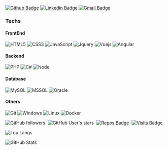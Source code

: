 [![Github Badge](https://img.shields.io/badge/-Github-000?style=flat-square&logo=Github&logoColor=white&link=https://github.com/gpreviatti)](https://github.com/gpreviatti)
[![Linkedin Badge](https://img.shields.io/badge/-LinkedIn-blue?style=flat-square&logo=Linkedin&logoColor=white&link=https://www.linkedin.com/in/giovanni-b-previatti-32227011a)](https://www.linkedin.com/in/giovanni-b-previatti-32227011a)
[![Gmail Badge](https://img.shields.io/badge/-Gmail-c14438?style=flat-square&logo=Gmail&logoColor=white&link=mailto:gpreviatti@gmail.com)](mailto:gpreviatti@gmail.com)

### Techs

#### FrontEnd

![HTML5](https://img.shields.io/badge/-HTML5-E34F26?style=flat-square&logo=html5&logoColor=white)
![CSS3](https://img.shields.io/badge/-CSS3-549FDE?style=flat-square&logo=css3&logoColor=white)
![JavaScript](https://img.shields.io/badge/-JavaScript-yellow?style=flat-square&logo=javascript&logoColor=white)
![Jquery](https://img.shields.io/badge/-jquery-blue?style=flat-square&logo=jquery&logoColor=fff)
![Vuejs](https://img.shields.io/badge/-Vue-green?style=flat-square&logoColor=fff)
![Angular](https://img.shields.io/badge/-angular-red?style=flat-square&logo=angular&logoColor=fff)

#### Backend

![PHP](https://img.shields.io/badge/-PHP-8892BF?style=flat-square&logo=php&logoColor=white)
![C#](https://img.shields.io/badge/-CSharp-blue?style=flat-square&logo=.net&logoColor=white)
![Node](https://img.shields.io/badge/-Node-green?style=flat-square&logo=node&logoColor=white)

#### Database

![MySQL](https://img.shields.io/badge/-MySql-blue?style=flat-square&logo=mysql&logoColor=white)
![MSSQL](https://img.shields.io/badge/-MsSql-blue?style=flat-square&logo=sqlColor=white)
![Oracle](https://img.shields.io/badge/-oracle-red?style=flat-square&logo=oracle&logoColor=white)

#### Others

![Git](https://img.shields.io/badge/-Git-F05032?style=flat-square&logo=git&logoColor=white)
![Windows](https://img.shields.io/badge/-Windows-00ADEF?style=flat-square&logo=windows&logoColor=white)
![Linux](https://img.shields.io/badge/-Linux-16C60C?style=flat-square&logo=linux&logoColor=white)
![Docker](https://img.shields.io/badge/-Docker-blue?style=flat-square&logo=docker&logoColor=white)


<!-- Info repo -->
![GitHub followers](https://img.shields.io/github/followers/gpreviatti?style=social)&nbsp;
![GitHub User's stars](https://img.shields.io/github/stars/gpreviatti?style=social)&nbsp;
[![Repos Badge](https://badges.pufler.dev/repos/gpreviatti)](https://badges.pufler.dev)&nbsp;
[![Visits Badge](https://badges.pufler.dev/visits/gpreviatti/gpreviatti)](https://badges.pufler.dev)&nbsp;

<!-- GitHub Stats -->
![Top Langs](https://github-readme-stats.vercel.app/api/top-langs/?username=gpreviatti&theme=dark)

![GitHub Stats](https://github-readme-stats.vercel.app/api?username=gpreviatti&show_icons=true&theme=dark)

